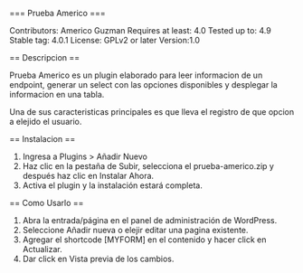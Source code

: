 === Prueba Americo ===

Contributors: Americo Guzman
Requires at least: 4.0
Tested up to: 4.9
Stable tag: 4.0.1
License: GPLv2 or later
Version:1.0


== Descripcion ==

Prueba Americo es un plugin elaborado para leer informacion de un endpoint, generar un select con las opciones disponibles y desplegar
la informacion en una tabla.

Una de sus caracteristicas principales es que lleva el registro de que opcion a elejido el usuario.

== Instalacion ==

1. Ingresa a Plugins > Añadir Nuevo
2. Haz clic en la pestaña de Subir, selecciona el prueba-americo.zip y después haz clic en Instalar Ahora.
3. Activa el plugin y la instalación estará completa.

== Como Usarlo ==
1. Abra la entrada/página en el panel de administración de WordPress.
2. Seleccione Añadir nueva o elejir editar una pagina existente.
3. Agregar el shortcode [MYFORM] en el contenido y hacer click en Actualizar.
4. Dar click en Vista previa de los cambios.



